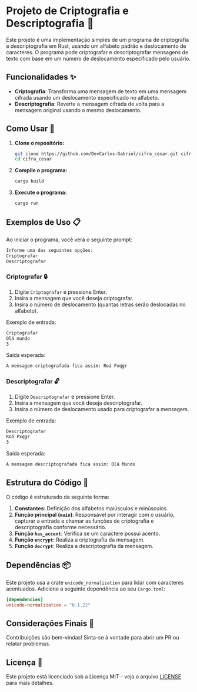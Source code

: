 # Projeto de Criptografia e Descriptografia 🔐

Este projeto é uma implementação simples de um programa de criptografia e descriptografia em Rust, usando um alfabeto padrão e deslocamento de caracteres. O programa pode criptografar e descriptografar mensagens de texto com base em um número de deslocamento especificado pelo usuário.

## Funcionalidades ✨

- **Criptografia**: Transforma uma mensagem de texto em uma mensagem cifrada usando um deslocamento especificado no alfabeto.
- **Descriptografia**: Reverte a mensagem cifrada de volta para a mensagem original usando o mesmo deslocamento.

## Como Usar 🚀

1. **Clone o repositório:**
    ```sh
    git clone https://github.com/DevCarlos-Gabriel/cifra_cesar.git cifra_cesar
    cd cifra_cesar
    ```

2. **Compile o programa:**
    ```sh
    cargo build
    ```

3. **Execute o programa:**
    ```sh
    cargo run
    ```
## Exemplos de Uso 📋

Ao iniciar o programa, você verá o seguinte prompt:

```sh
Informe uma das seguintes opções:
Criptografar
Descriptografar
```
### Criptografar 🔒

1. Digite `Criptografar` e pressione Enter.
2. Insira a mensagem que você deseja criptografar.
3. Insira o número de deslocamento (quantas letras serão deslocadas no alfabeto).

Exemplo de entrada:

```sh
Criptografar
Olá mundo
3
```

Saída esperada:

```sh
A mensagem criptografada fica assim: Roá Pxqgr
```
### Descriptografar 🔓

1. Digite `Descriptografar` e pressione Enter.
2. Insira a mensagem que você deseja descriptografar.
3. Insira o número de deslocamento usado para criptografar a mensagem.

Exemplo de entrada:

```sh
Descriptografar
Roá Pxqgr
3
```
Saída esperada:

```sh
A mensagem descriptografada fica assim: Olá Mundo
```
## Estrutura do Código 📂

O código é estruturado da seguinte forma:

1. **Constantes**: Definição dos alfabetos maiúsculos e minúsculos.
2. **Função principal (`main`)**: Responsável por interagir com o usuário, capturar a entrada e chamar as funções de criptografia e descriptografia conforme necessário.
3. **Função `has_accent`**: Verifica se um caractere possui acento.
4. **Função `encrypt`**: Realiza a criptografia da mensagem.
5. **Função `decrypt`**: Realiza a descriptografia da mensagem.

## Dependências 📦

Este projeto usa a crate `unicode_normalization` para lidar com caracteres acentuados. Adicione a seguinte dependência ao seu `Cargo.toml`:

```toml
[dependencies]
unicode-normalization = "0.1.22"
```
## Considerações Finais 📝

Contribuições são bem-vindas! Sinta-se à vontade para abrir um PR ou relatar problemas.

## Licença 📄

Este projeto está licenciado sob a Licença MIT - veja o arquivo [LICENSE](https://github.com/DevCarlos-Gabriel/cifra_cesar/blob/main/LICENSE) para mais detalhes.
